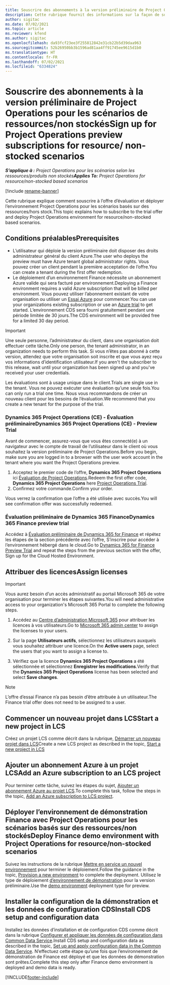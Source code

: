 ```yaml
---
title: Souscrire des abonnements à la version préliminaire de Project Operations pour les scénarios de ressources/non stockés
description: Cette rubrique fournit des informations sur la façon de souscrire un abonnement et de déployer des scénarios basés sur les ressources/non-stockés Project Operations.
author: sigitac
ms.date: 07/02/2021
ms.topic: article
ms.reviewer: kfend
ms.author: sigitac
ms.openlocfilehash: da93fcf23ee3f255812842e31cb22b5d39daa963
ms.sourcegitcommit: 52b26950bb3b1596ad81aa4ff91745ee9615d1b0
ms.translationtype: HT
ms.contentlocale: fr-FR
ms.lasthandoff: 07/02/2021
ms.locfileid: "6334824"
---
```

# <a name="sign-up-for-project-operations-preview-subscriptions-for-resource-non-stocked-scenarios"></a><span data-ttu-id="fe175-103">Souscrire des abonnements à la version préliminaire de Project Operations pour les scénarios de ressources/non stockés</span><span class="sxs-lookup"><span data-stu-id="fe175-103">Sign up for Project Operations preview subscriptions for resource/ non-stocked scenarios</span></span>

<span data-ttu-id="fe175-104">_**S’applique à :** Project Operations pour les scénarios selon les ressources/produits non stockés_</span><span class="sxs-lookup"><span data-stu-id="fe175-104">_**Applies To:** Project Operations for resource/non-stocked based scenarios_</span></span>

[!include [rename-banner](~/includes/cc-data-platform-banner.md)]

<span data-ttu-id="fe175-105">Cette rubrique explique comment souscrire à l’offre d’évaluation et déployer l’environnement Project Operations pour les scénarios basés sur des ressources/hors stock.</span><span class="sxs-lookup"><span data-stu-id="fe175-105">This topic explains how to subscribe to the trial offer and deploy Project Operations environment for resource/non-stocked based scenarios.</span></span>

## <a name="prerequisites"></a><span data-ttu-id="fe175-106">Conditions préalables</span><span class="sxs-lookup"><span data-stu-id="fe175-106">Prerequisites</span></span>
- <span data-ttu-id="fe175-107">L’utilisateur qui déploie la version préliminaire doit disposer des droits administrateur général du client Azure.</span><span class="sxs-lookup"><span data-stu-id="fe175-107">The user who deploys the preview must have Azure tenant global administrator rights.</span></span> <span data-ttu-id="fe175-108">Vous pouvez créer un client pendant la première acceptation de l’offre.</span><span class="sxs-lookup"><span data-stu-id="fe175-108">You can create a tenant during the first offer redemption.</span></span> 
- <span data-ttu-id="fe175-109">Le déploiement d’un environnement Finance nécessite un abonnement Azure valide qui sera facturé par environnement.</span><span class="sxs-lookup"><span data-stu-id="fe175-109">Deploying a Finance environment requires a valid Azure subscription that will be billed per environment.</span></span> <span data-ttu-id="fe175-110">Vous pouvez utiliser l’abonnement existant de votre organisation ou utiliser un [Essai Azure](https://azure.microsoft.com/en-us/free/) pour commencer.</span><span class="sxs-lookup"><span data-stu-id="fe175-110">You can use your organizations existing subscription or use an [Azure trial](https://azure.microsoft.com/en-us/free/) to get started.</span></span> <span data-ttu-id="fe175-111">L’environnement CDS sera fourni gratuitement pendant une période limitée de 30 jours.</span><span class="sxs-lookup"><span data-stu-id="fe175-111">The CDS environment will be provided free for a limited 30 day period.</span></span>

> [!IMPORTANT]
> <span data-ttu-id="fe175-112">Une seule personne, l’administrateur du client, dans une organisation doit effectuer cette tâche.</span><span class="sxs-lookup"><span data-stu-id="fe175-112">Only one person, the tenant administrator, in an organization needs to perform this task.</span></span> <span data-ttu-id="fe175-113">Si vous n’êtes pas abonné à cette version, attendez que votre organisation soit inscrite et que vous ayez reçu vos informations d’identification utilisateur.</span><span class="sxs-lookup"><span data-stu-id="fe175-113">If you aren't the subscriber to this release, wait until your organization has been signed up and you've received your user credentials.</span></span>
> 
> <span data-ttu-id="fe175-114">Les évaluations sont à usage unique dans le client.</span><span class="sxs-lookup"><span data-stu-id="fe175-114">Trials are single use in the tenant.</span></span> <span data-ttu-id="fe175-115">Vous ne pouvez exécuter une évaluation qu’une seule fois.</span><span class="sxs-lookup"><span data-stu-id="fe175-115">You can only run a trial one time.</span></span> <span data-ttu-id="fe175-116">Nous vous recommandons de créer un nouveau client pour les besoins de l’évaluation.</span><span class="sxs-lookup"><span data-stu-id="fe175-116">We recommend that you create a new tenant for the purpose of the trial.</span></span>


### <a name="dynamics-365-project-operations-ce---preview-trial"></a><span data-ttu-id="fe175-117">Dynamics 365 Project Operations (CE) - Évaluation préliminaire</span><span class="sxs-lookup"><span data-stu-id="fe175-117">Dynamics 365 Project Operations (CE) - Preview Trial</span></span> 

<span data-ttu-id="fe175-118">Avant de commencer, assurez-vous que vous êtes connecté(e) à un navigateur avec le compte de travail de l’utilisateur dans le client où vous souhaitez la version préliminaire de Project Operations.</span><span class="sxs-lookup"><span data-stu-id="fe175-118">Before you begin, make sure you are logged in to a browser with the user work account in the tenant where you want the Project Operations preview.</span></span>

1. <span data-ttu-id="fe175-119">Acceptez le premier code de l’offre, **Dynamics 365 Project Operations** ici [Évaluation de Project Operations](https://aka.ms/try-po).</span><span class="sxs-lookup"><span data-stu-id="fe175-119">Redeem the first offer code, **Dynamics 365 Project Operations** here [Project Operations Trial](https://aka.ms/try-po).</span></span>
2. <span data-ttu-id="fe175-120">Confirmez votre commande.</span><span class="sxs-lookup"><span data-stu-id="fe175-120">Confirm your order.</span></span>

  <span data-ttu-id="fe175-121">Vous verrez la confirmation que l’offre a été utilisée avec succès.</span><span class="sxs-lookup"><span data-stu-id="fe175-121">You will see confirmation offer was successfully redeemed.</span></span>

### <a name="dynamics-365-finance-preview-trial"></a><span data-ttu-id="fe175-122">Évaluation préliminaire de Dynamics 365 Finance</span><span class="sxs-lookup"><span data-stu-id="fe175-122">Dynamics 365 Finance preview trial</span></span>

<span data-ttu-id="fe175-123">Accédez à [Évaluation préliminaire de Dynamics 365 for Finance](https://aka.ms/trypoche) et répétez les étapes de la section précédente avec l’offre, S’inscrire pour accéder à l’environnement hébergé dans le cloud.</span><span class="sxs-lookup"><span data-stu-id="fe175-123">Go to [Dynamics 365 for Finance Preview Trial](https://aka.ms/trypoche) and repeat the steps from the previous section with the offer, Sign up for the Cloud Hosted Environment.</span></span>  

## <a name="assign-licenses"></a><span data-ttu-id="fe175-124">Attribuer des licences</span><span class="sxs-lookup"><span data-stu-id="fe175-124">Assign licenses</span></span>

> [!IMPORTANT]
> <span data-ttu-id="fe175-125">Vous aurez besoin d’un accès administratif au portail Microsoft 365 de votre organisation pour terminer les étapes suivantes.</span><span class="sxs-lookup"><span data-stu-id="fe175-125">You will need administrative access to your organization's Microsoft 365 Portal to complete the following steps.</span></span>

1. <span data-ttu-id="fe175-126">Accédez au [Centre d’administration Microsoft 365](https://portal.office.com/) pour attribuer les licences à vos utilisateurs.</span><span class="sxs-lookup"><span data-stu-id="fe175-126">Go to [Microsoft 365 admin center](https://portal.office.com/) to assign the licenses to your users.</span></span>

2. <span data-ttu-id="fe175-127">Sur la page **Utilisateurs actifs**, sélectionnez les utilisateurs auxquels vous souhaitez attribuer une licence.</span><span class="sxs-lookup"><span data-stu-id="fe175-127">On the **Active users** page, select the users that you want to assign a license to.</span></span>

3. <span data-ttu-id="fe175-128">Vérifiez que la licence **Dynamics 365 Project Operations** a été sélectionnée et sélectionnez **Enregistrer les modifications**.</span><span class="sxs-lookup"><span data-stu-id="fe175-128">Verify that the **Dynamics 365 Project Operations** license has been selected and select **Save changes**.</span></span>

> [!NOTE]
> <span data-ttu-id="fe175-129">L’offre d’essai Finance n’a pas besoin d’être attribuée à un utilisateur.</span><span class="sxs-lookup"><span data-stu-id="fe175-129">The Finance trial offer does not need to be assigned to a user.</span></span>

## <a name="start-a-new-project-in-lcs"></a><span data-ttu-id="fe175-130">Commencer un nouveau projet dans LCS</span><span class="sxs-lookup"><span data-stu-id="fe175-130">Start a new project in LCS</span></span>

<span data-ttu-id="fe175-131">Créez un projet LCS comme décrit dans la rubrique, [Démarrer un nouveau projet dans LCS](create-lcs-project.md)</span><span class="sxs-lookup"><span data-stu-id="fe175-131">Create a new LCS project as described in the topic, [Start a new project in LCS](create-lcs-project.md)</span></span>

## <a name="add-an-azure-subscription-to-an-lcs-project"></a><span data-ttu-id="fe175-132">Ajouter un abonnement Azure à un projet LCS</span><span class="sxs-lookup"><span data-stu-id="fe175-132">Add an Azure subscription to an LCS project</span></span>

<span data-ttu-id="fe175-133">Pour terminer cette tâche, suivez les étapes du sujet, [Ajouter un abonnement Azure au projet LCS](resource-add-azure-subscription-lcs-project.md).</span><span class="sxs-lookup"><span data-stu-id="fe175-133">To complete this task, follow the steps in the topic, [Add an Azure subscription to LCS project](resource-add-azure-subscription-lcs-project.md).</span></span>

## <a name="deploy-finance-demo-environment-with-project-operations-for-resourcenon-stocked-scenarios"></a><span data-ttu-id="fe175-134">Déployer l’environnement de démonstration Finance avec Project Operations pour les scénarios basés sur des ressources/non stockés</span><span class="sxs-lookup"><span data-stu-id="fe175-134">Deploy Finance demo environment with Project Operations for resource/non-stocked scenarios</span></span>

<span data-ttu-id="fe175-135">Suivez les instructions de la rubrique [Mettre en service un nouvel environnement](resource-provision-new-environment.md) pour terminer le déploiement.</span><span class="sxs-lookup"><span data-stu-id="fe175-135">Follow the guidance in the topic, [Provision a new environment](resource-provision-new-environment.md) to complete the deployment.</span></span> <span data-ttu-id="fe175-136">Utilisez le type de déploiement [d’environnement de démonstration](/dynamics365/fin-ops-core/dev-itpro/deployment/deploy-demo-environment) pour la version préliminaire.</span><span class="sxs-lookup"><span data-stu-id="fe175-136">Use the [demo environment](/dynamics365/fin-ops-core/dev-itpro/deployment/deploy-demo-environment) deployment type for preview.</span></span> 

## <a name="install-cds-setup-and-configuration-data"></a><span data-ttu-id="fe175-137">Installer la configuration de la démonstration et les données de configuration CDS</span><span class="sxs-lookup"><span data-stu-id="fe175-137">Install CDS setup and configuration data</span></span>

<span data-ttu-id="fe175-138">Installez les données d’installation et de configuration CDS comme décrit dans la rubrique [Configurer et appliquer les données de configuration dans Common Data Service](resource-apply-pro-setup-config-data.md).</span><span class="sxs-lookup"><span data-stu-id="fe175-138">Install CDS setup and configuration data as described in the topic, [Set up and apply configuration data in the Common Data Service](resource-apply-pro-setup-config-data.md).</span></span>
<span data-ttu-id="fe175-139">N’effectuez cette étape qu’une fois que l’environnement de démonstration de Finance est déployé et que les données de démonstration sont prêtes.</span><span class="sxs-lookup"><span data-stu-id="fe175-139">Complete this step only after Finance demo environment is deployed and demo data is ready.</span></span>


[!INCLUDE[footer-include](../includes/footer-banner.md)]
